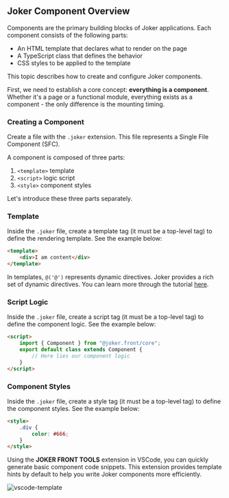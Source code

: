 ## Joker Component Overview 

Components are the primary building blocks of Joker applications. Each component consists of the following parts:

- An HTML template that declares what to render on the page  
- A TypeScript class that defines the behavior 
- CSS styles to be applied to the template

This topic describes how to create and configure Joker components.

First, we need to establish a core concept: **everything is a component**. Whether it's a page or a functional module, everything exists as a component - the only difference is the mounting timing.

### Creating a Component 

Create a file with the `.joker` extension. This file represents a Single File Component (SFC).

A component is composed of three parts:  
1. `<template>` template  
2. `<script>` logic script  
3. `<style>` component styles  

Let's introduce these three parts separately.

### Template  

Inside the `.joker` file, create a template tag (it must be a top-level tag) to define the rendering template. See the example below:

```html
<template>
    <div>I am content</div>
</template>
```

In templates, `@('@')` represents dynamic directives. Joker provides a rich set of dynamic directives. You can learn more through the tutorial [here](/base/template).

### Script Logic  

Inside the `.joker` file, create a script tag (it must be a top-level tag) to define the component logic. See the example below:  

```html
<script>
    import { Component } from "@joker.front/core";
    export default class extends Component {
        // Here lies our component logic  
    }
</script>
```

### Component Styles  

Inside the `.joker` file, create a style tag (it must be a top-level tag) to define the component styles. See the example below:

```html
<style>
    .div {
        color: #666;
    }
</style>
```

Using the **JOKER FRONT TOOLS** extension in VSCode, you can quickly generate basic component code snippets. This extension provides template hints by default to help you write Joker components more efficiently.

![vscode-template](/base/vscode-template.png)